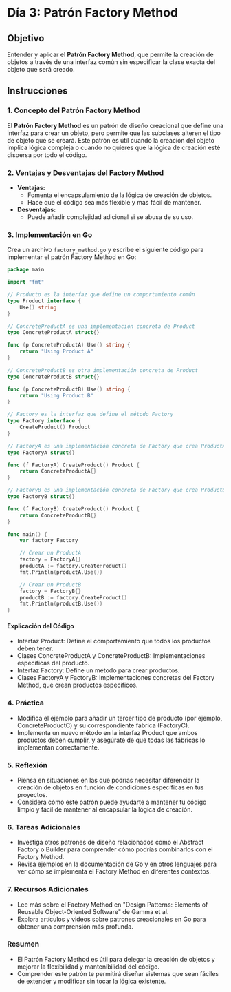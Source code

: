 # Día 3: Patrón Factory Method

## Objetivo

Entender y aplicar el **Patrón Factory Method**, que permite la creación de objetos a través de una interfaz común sin especificar la clase exacta del objeto que será creado.

## Instrucciones

### 1. Concepto del Patrón Factory Method

El **Patrón Factory Method** es un patrón de diseño creacional que define una interfaz para crear un objeto, pero permite que las subclases alteren el tipo de objeto que se creará. Este patrón es útil cuando la creación del objeto implica lógica compleja o cuando no quieres que la lógica de creación esté dispersa por todo el código.

### 2. Ventajas y Desventajas del Factory Method

- **Ventajas:**
  - Fomenta el encapsulamiento de la lógica de creación de objetos.
  - Hace que el código sea más flexible y más fácil de mantener.
- **Desventajas:**
  - Puede añadir complejidad adicional si se abusa de su uso.

### 3. Implementación en Go

Crea un archivo `factory_method.go` y escribe el siguiente código para implementar el patrón Factory Method en Go:

```go
package main

import "fmt"

// Producto es la interfaz que define un comportamiento común
type Product interface {
    Use() string
}

// ConcreteProductA es una implementación concreta de Product
type ConcreteProductA struct{}

func (p ConcreteProductA) Use() string {
    return "Using Product A"
}

// ConcreteProductB es otra implementación concreta de Product
type ConcreteProductB struct{}

func (p ConcreteProductB) Use() string {
    return "Using Product B"
}

// Factory es la interfaz que define el método Factory
type Factory interface {
    CreateProduct() Product
}

// FactoryA es una implementación concreta de Factory que crea ProductA
type FactoryA struct{}

func (f FactoryA) CreateProduct() Product {
    return ConcreteProductA{}
}

// FactoryB es una implementación concreta de Factory que crea ProductB
type FactoryB struct{}

func (f FactoryB) CreateProduct() Product {
    return ConcreteProductB{}
}

func main() {
    var factory Factory

    // Crear un ProductA
    factory = FactoryA{}
    productA := factory.CreateProduct()
    fmt.Println(productA.Use())

    // Crear un ProductB
    factory = FactoryB{}
    productB := factory.CreateProduct()
    fmt.Println(productB.Use())
}
```

#### Explicación del Código

- Interfaz Product: Define el comportamiento que todos los productos deben tener.
- Clases ConcreteProductA y ConcreteProductB: Implementaciones específicas del producto.
- Interfaz Factory: Define un método para crear productos.
- Clases FactoryA y FactoryB: Implementaciones concretas del Factory Method, que crean productos específicos.

### 4. Práctica

- Modifica el ejemplo para añadir un tercer tipo de producto (por ejemplo, ConcreteProductC) y su correspondiente fábrica (FactoryC).
- Implementa un nuevo método en la interfaz Product que ambos productos deben cumplir, y asegúrate de que todas las fábricas lo implementan correctamente.

### 5. Reflexión

- Piensa en situaciones en las que podrías necesitar diferenciar la creación de objetos en función de condiciones específicas en tus proyectos.
- Considera cómo este patrón puede ayudarte a mantener tu código limpio y fácil de mantener al encapsular la lógica de creación.

### 6. Tareas Adicionales

- Investiga otros patrones de diseño relacionados como el Abstract Factory o Builder para comprender cómo podrías combinarlos con el Factory Method.
- Revisa ejemplos en la documentación de Go y en otros lenguajes para ver cómo se implementa el Factory Method en diferentes contextos.

### 7. Recursos Adicionales

- Lee más sobre el Factory Method en "Design Patterns: Elements of Reusable Object-Oriented Software" de Gamma et al.
- Explora artículos y videos sobre patrones creacionales en Go para obtener una comprensión más profunda.

### Resumen

- El Patrón Factory Method es útil para delegar la creación de objetos y mejorar la flexibilidad y mantenibilidad del código.
- Comprender este patrón te permitirá diseñar sistemas que sean fáciles de extender y modificar sin tocar la lógica existente.
